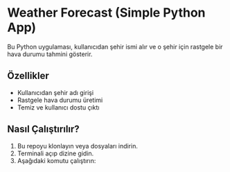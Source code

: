 # Weather Forecast (Simple Python App)

Bu Python uygulaması, kullanıcıdan şehir ismi alır ve o şehir için rastgele bir hava durumu tahmini gösterir.

## Özellikler
- Kullanıcıdan şehir adı girişi
- Rastgele hava durumu üretimi
- Temiz ve kullanıcı dostu çıktı

## Nasıl Çalıştırılır?
1. Bu repoyu klonlayın veya dosyaları indirin.
2. Terminali açıp dizine gidin.
3. Aşağıdaki komutu çalıştırın:

